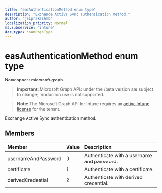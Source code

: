 ```yaml
---
title: "easAuthenticationMethod enum type"
description: "Exchange Active Sync authentication method."
author: "jaiprakashmb"
localization_priority: Normal
ms.subservice: "intune"
doc_type: enumPageType
---
```


# easAuthenticationMethod enum type

Namespace: microsoft.graph
> **Important:** Microsoft Graph APIs under the /beta version are subject to change; production use is not supported.

> **Note:** The Microsoft Graph API for Intune requires an [active Intune license](https://go.microsoft.com/fwlink/?linkid=839381) for the tenant.


Exchange Active Sync authentication method.

## Members
|Member|Value|Description|
|:---|:---|:---|
|usernameAndPassword|0|Authenticate with a username and password.|
|certificate|1|Authenticate with a certificate.|
|derivedCredential|2|Authenticate with derived credential.|
